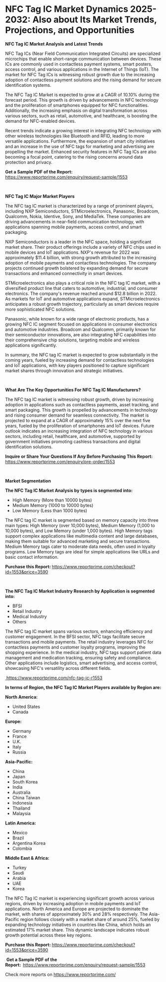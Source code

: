<p><h1>NFC Tag IC Market Dynamics 2025-2032: Also about Its Market Trends, Projections, and Opportunities</h1></p><p><strong>NFC Tag IC Market Analysis and Latest Trends</strong></p>
<p><p>NFC Tag ICs (Near Field Communication Integrated Circuits) are specialized microchips that enable short-range communication between devices. These ICs are commonly used in contactless payment systems, smart posters, access control, and various applications in the Internet of Things (IoT). The market for NFC Tag ICs is witnessing robust growth due to the increasing adoption of contactless payment solutions and the rising demand for secure identification systems.</p><p>The NFC Tag IC Market is expected to grow at a CAGR of 10.10% during the forecast period. This growth is driven by advancements in NFC technology and the proliferation of smartphones equipped for NFC functionalities. Additionally, the increasing emphasis on digital transformation across various sectors, such as retail, automotive, and healthcare, is boosting the demand for NFC-enabled devices.</p><p>Recent trends indicate a growing interest in integrating NFC technology with other wireless technologies like Bluetooth and RFID, leading to more versatile applications. Furthermore, the expansion of smart city initiatives and an increase in the use of NFC tags for marketing and advertising are propelling the market. Enhanced security features in NFC Tag ICs are also becoming a focal point, catering to the rising concerns around data protection and privacy.</p></p>
<p><strong>Get a Sample PDF of the Report:&nbsp;</strong> <a href="https://www.reportprime.com/enquiry/request-sample/1553?utm_campaign=2645&utm_medium=2&utm_source=Github&utm_content=ia&utm_term=18032025&utm_id=nfc-tag-ic">https://www.reportprime.com/enquiry/request-sample/1553</a></p>
<p>&nbsp;</p>
<p><strong>NFC Tag IC Major Market Players</strong></p>
<p><p>The NFC tag IC market is characterized by a range of prominent players, including NXP Semiconductors, STMicroelectronics, Panasonic, Broadcom, Qualcomm, Nokia, Identive, Sony, and MediaTek. These companies are driving advancements in near-field communication technology, with applications spanning mobile payments, access control, and smart packaging.</p><p>NXP Semiconductors is a leader in the NFC space, holding a significant market share. Their product offerings include a variety of NFC chips used in mobile devices and IoT applications. NXP's revenue for 2022 was approximately $11.4 billion, with strong growth attributed to the increasing adoption of mobile payments and contactless technologies. The company projects continued growth bolstered by expanding demand for secure transactions and enhanced connectivity in smart devices.</p><p>STMicroelectronics also plays a critical role in the NFC tag IC market, with a diversified product line that caters to automotive, industrial, and consumer electronics. The company's revenue reached around $12.8 billion in 2022. As markets for IoT and automotive applications expand, STMicroelectronics anticipates a robust growth trajectory, particularly as smart devices require more sophisticated NFC solutions.</p><p>Panasonic, while known for a wide range of electronic products, has a growing NFC IC segment focused on applications in consumer electronics and automotive industries. Broadcom and Qualcomm, primarily known for their semiconductor innovations, are also integrating NFC capabilities into their comprehensive chip solutions, targeting mobile and wireless applications significantly.</p><p>In summary, the NFC tag IC market is expected to grow substantially in the coming years, fueled by increasing demand for contactless technologies and IoT applications, with key players positioned to capture significant market shares through innovation and strategic initiatives.</p></p>
<p>&nbsp;</p>
<p><strong>What Are The Key Opportunities For NFC Tag IC Manufacturers?</strong></p>
<p><p>The NFC tag IC market is witnessing robust growth, driven by increasing adoption in applications such as contactless payments, asset tracking, and smart packaging. This growth is propelled by advancements in technology and rising consumer demand for seamless connectivity. The market is projected to expand at a CAGR of approximately 15% over the next five years, fueled by the proliferation of smartphones and IoT devices. Future outlook indicates an increasing integration of NFC technology in various sectors, including retail, healthcare, and automotive, supported by government initiatives promoting cashless transactions and digital identification solutions.</p></p>
<p><strong>Inquire or Share Your Questions If Any Before Purchasing This Report:</strong> <a href="https://www.reportprime.com/enquiry/pre-order/1553?utm_campaign=2645&utm_medium=2&utm_source=Github&utm_content=ia&utm_term=18032025&utm_id=nfc-tag-ic">https://www.reportprime.com/enquiry/pre-order/1553</a></p>
<p>&nbsp;</p>
<p><strong>Market Segmentation</strong></p>
<p><strong>The NFC Tag IC Market Analysis by types is segmented into:</strong></p>
<p><ul><li>High Memory (More than 10000 bytes)</li><li>Medium Memory (1000 to 10000 bytes)</li><li>Low Memory (Less than 1000 bytes)</li></ul></p>
<p><p>The NFC tag IC market is segmented based on memory capacity into three main types: High Memory (over 10,000 bytes), Medium Memory (1,000 to 10,000 bytes), and Low Memory (under 1,000 bytes). High Memory tags support complex applications like multimedia content and large databases, making them suitable for advanced marketing and secure transactions. Medium Memory tags cater to moderate data needs, often used in loyalty programs. Low Memory tags are ideal for simple applications like URLs and basic contact information.</p></p>
<p><strong>Purchase this Report:&nbsp;</strong><a href="https://www.reportprime.com/checkout?id=1553&price=3590&utm_campaign=2645&utm_medium=2&utm_source=Github&utm_content=ia&utm_term=18032025&utm_id=nfc-tag-ic">https://www.reportprime.com/checkout?id=1553&price=3590</a></p>
<p>&nbsp;</p>
<p><strong>The NFC Tag IC Market Industry Research by Application is segmented into:</strong></p>
<p><ul><li>BFSI</li><li>Retail Industry</li><li>Medical Industry</li><li>Others</li></ul></p>
<p><p>The NFC tag IC market spans various sectors, enhancing efficiency and customer engagement. In the BFSI sector, NFC tags facilitate secure transactions and mobile payments. The retail industry leverages NFC for contactless payments and customer loyalty programs, improving the shopping experience. In the medical industry, NFC tags support patient data management and medication tracking, ensuring safety and compliance. Other applications include logistics, smart advertising, and access control, showcasing NFC's versatility across different fields.</p></p>
<p><a href="https://www.reportprime.com/nfc-tag-ic-r1553?utm_campaign=2645&utm_medium=2&utm_source=Github&utm_content=ia&utm_term=18032025&utm_id=nfc-tag-ic">&nbsp;https://www.reportprime.com/nfc-tag-ic-r1553</a></p>
<p><strong>In terms of Region, the NFC Tag IC Market Players available by Region are:</strong></p>
<p>
    <p> <strong> North America: </strong>
        <ul>
            <li>United States</li>
            <li>Canada</li>
        </ul>
        </p> 
    <p> <strong> Europe: </strong>
        <ul>
            <li>Germany</li>
            <li>France</li>
            <li>U.K.</li>
            <li>Italy</li>
            <li>Russia</li>
        </ul>
        </p> 
    <p> <strong> Asia-Pacific: </strong>
        <ul>
            <li>China</li>
            <li>Japan</li>
            <li>South Korea</li>
            <li>India</li>
            <li>Australia</li>
            <li>China Taiwan</li>
            <li>Indonesia</li>
            <li>Thailand</li>
            <li>Malaysia</li>
        </ul>
        </p> 
    <p> <strong> Latin America: </strong>
        <ul>
            <li>Mexico</li>
            <li>Brazil</li>
            <li>Argentina Korea</li>
            <li>Colombia</li>
        </ul>
        </p> 
    <p> <strong> Middle East & Africa: </strong>
        <ul>
            <li>Turkey</li>
            <li>Saudi</li>
            <li>Arabia</li>
            <li>UAE</li>
            <li>Korea</li>
        </ul>
    </p>
    </p>
<p><p>The NFC Tag IC market is experiencing significant growth across various regions, driven by increasing adoption in mobile payments and IoT applications. North America and Europe are projected to dominate the market, with shares of approximately 30% and 28% respectively. The Asia-Pacific region follows closely with a market share of around 25%, fueled by expanding technology initiatives in countries like China, which holds an estimated 17% market share. This dynamic landscape indicates robust growth potential across these key regions.</p></p>
<p><strong>Purchase this Report: </strong><a href="https://www.reportprime.com/checkout?id=1553&price=3590&utm_campaign=2645&utm_medium=2&utm_source=Github&utm_content=ia&utm_term=18032025&utm_id=nfc-tag-ic">https://www.reportprime.com/checkout?id=1553&price=3590</a></p>
<p>&nbsp;<strong>Get a Sample PDF of the Report:&nbsp;&nbsp;</strong><a href="https://www.reportprime.com/enquiry/request-sample/1553?utm_campaign=2645&utm_medium=2&utm_source=Github&utm_content=ia&utm_term=18032025&utm_id=nfc-tag-ic">https://www.reportprime.com/enquiry/request-sample/1553</a></p>
<p><strong></strong></p>
<p>Check more reports on <a href="https://www.reportprime.com/?utm_campaign=2645&utm_medium=2&utm_source=Github&utm_content=ia&utm_term=18032025&utm_id=nfc-tag-ic">https://www.reportprime.com/</a></p>